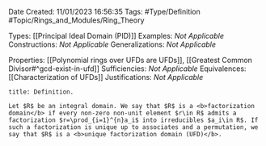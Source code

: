 <div class="topSpace"></div>

Date Created: 11/01/2023 16:56:35
Tags: #Type/Definition #Topic/Rings_and_Modules/Ring_Theory

Types: [[Principal Ideal Domain (PID)]]
Examples: <i>Not Applicable</i>
Constructions: <i>Not Applicable</i>
Generalizations: <i>Not Applicable</i>

Properties: [[Polynomial rings over UFDs are UFDs]], [[Greatest Common Divisor#^gcd-exist-in-ufd]]
Sufficiencies: <i>Not Applicable</i>
Equivalences: [[Characterization of UFDs]]
Justifications: <i>Not Applicable</i>

``` ad-Definition
title: Definition.

Let $R$ be an integral domain. We say that $R$ is a <b>factorization domain</b> if every non-zero non-unit element $r\in R$ admits a factorization $r=\prod_{i=1}^{n}a_i$ into irreducibles $a_i\in R$. If such a factorization is unique up to associates and a permutation, we say that $R$ is a <b>unique factorization domain (UFD)</b>.

```
